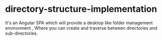 # directory-structure-implementation
It's an Angular SPA  which will provide a desktop like folder management environment , Where you can create and traverse between directories and sub-directories.
